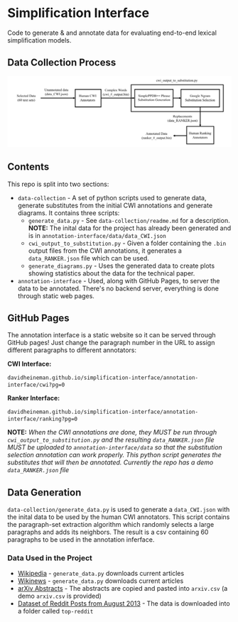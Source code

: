 # Simplification Interface
Code to generate & and annotate data for evaluating end-to-end lexical simplification models.

## Data Collection Process
![Annotation Pipeline](annotation-pipeline.png)

## Contents
This repo is split into two sections:
- `data-collection` - A set of python scripts used to generate data, generate substitutes from the initial CWI annotations and generate diagrams. It contains three scripts:
    - `generate_data.py` - See `data-collection/readme.md` for a description. **NOTE:** The inital data for the project has already been generated and is in `annotation-interface/data/data_CWI.json`
    - `cwi_output_to_substitution.py` - Given a folder containing the `.bin` output files from the CWI annotations, it generates a `data_RANKER.json` file which can be used.
    - `generate_diagrams.py` - Uses the generated data to create plots showing statistics about the data for the technical paper.
- `annotation-interface` - Used, along with GitHub Pages, to server the data to be annotated. There's no backend server, everything is done through static web pages.

## GitHub Pages
The annotation interface is a static website so it can be served through GitHub pages! Just change the paragraph number in the URL to assign different paragraphs to different annotators:

**CWI Interface:** 

    davidheineman.github.io/simplification-interface/annotation-interface/cwi?pg=0

**Ranker Interface:** 

    davidheineman.github.io/simplification-interface/annotation-interface/ranking?pg=0

**NOTE:** *When the CWI annotations are done, they MUST be run through `cwi_output_to_substitution.py` and the resulting `data_RANKER.json` file MUST be uploaded to `annotation-interface/data` so that the substitution selection annotation can work properly. This python script generates the substitutes that will then be annotated. Currently the repo has a demo `data_RANKER.json` file*

## Data Generation
`data-collection/generate_data.py` is used to generate a `data_CWI.json` with the inital data to be used by the human CWI annotators. This script contains the paragraph-set extraction algorithm which randomly selects a large paragraphs and adds its neighbors. The result is a csv containing 60 paragraphs to be used in the annotation inferface. 

### Data Used in the Project
- [Wikipedia](https://en.wikipedia.org/wiki/Wikipedia:Multiyear_ranking_of_most_viewed_pages) - `generate_data.py` downloads current articles
- [Wikinews](https://en.wikinews.org/wiki/Wikinews:Featured_articles) - `generate_data.py` downloads current articles
- [arXiv Abstracts](https://arxiv.org/search/advanced?advanced=1&terms-0-operator=AND&terms-0-term=&terms-0-field=title&classification-physics_archives=all&classification-include_cross_list=include&date-filter_by=all_dates&date-year=&date-from_date=&date-to_date=&date-date_type=submitted_date&abstracts=show&size=50&order=-announced_date_first) - The abstracts are copied and pasted into `arxiv.csv` (a demo `arxiv.csv` is provided)
- [Dataset of Reddit Posts from August 2013](https://www.kaggle.com/ammar111/reddit-top-1000) - The data is downloaded into a folder called `top-reddit`